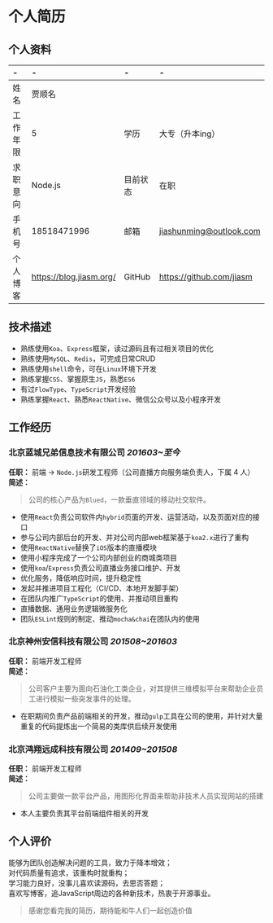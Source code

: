 # 个人简历

## 个人资料

-|-|-|-
:--|:--|:--|:--
姓名|贾顺名|
工作年限|5|学历|大专（升本ing）
求职意向|Node.js|目前状态|在职
手机号|18518471996|邮箱|jiashunming@outlook.com
个人博客|https://blog.jiasm.org/|GitHub|https://github.com/jiasm 

## 技术描述

- 熟练使用`Koa`、`Express`框架，读过源码且有过相关项目的优化
- 熟练使用`MySQL`、`Redis`，可完成日常CRUD
- 熟练使用`shell`命令，可在`Linux`环境下开发
- 熟练掌握`CSS`、掌握原生`JS`，熟悉`ES6`
- 有过`FlowType`、`TypeScript`开发经验
- 熟练掌握`React`、熟悉`ReactNative`、微信公众号以及小程序开发

## 工作经历

### 北京蓝城兄弟信息技术有限公司 *201603~至今*  

__任职：__ 前端 -> `Node.js`研发工程师（公司直播方向服务端负责人，下属 4 人）   
__简述：__
> 公司的核心产品为`Blued`，一款垂直领域的移动社交软件。    
- 使用`React`负责公司软件内`hybrid`页面的开发、运营活动，以及页面对应的接口
- 参与公司内部后台的开发、并对公司内部web框架基于`koa2.x`进行了重构
- 使用`ReactNative`替换了`iOS`版本的直播模块
- 使用小程序完成了一个公司内部创业的商城类项目  
- 使用`koa`/`Express`负责公司直播业务接口维护、开发  
- 优化服务，降低响应时间，提升稳定性
- 发起并推进项目工程化（CI/CD、本地开发脚手架）
- 在团队内推广`TypeScript`的使用、并推动项目重构
- 直播数据、通用业务逻辑微服务化
- 团队`ESLint`规则的制定、推动`mocha&chai`在团队内的使用

### 北京神州安信科技有限公司 *201508~201603*

__任职：__ 前端开发工程师  
__简述：__  
> 公司客户主要为面向石油化工类企业，对其提供三维模拟平台来帮助企业员工进行模拟一些突发事件的处理。  
- 在职期间负责产品前端相关的开发，推动`gulp`工具在公司的使用，并针对大量重复的代码提炼出一个简易的类库供后续开发使用

### 北京鸿翔远成科技有限公司 *201409~201508*

__任职：__ 前端开发工程师  
__简述：__  
> 公司主要做一款平台产品，用图形化界面来帮助非技术人员实现网站的搭建  
- 本人主要负责其平台前端组件相关的开发

## 个人评价

能够为团队创造解决问题的工具，致力于降本增效；  
对代码质量有追求，该重构时就重构；  
学习能力良好，没事儿喜欢读源码，去思否答题；  
喜欢写博客，追JavaScript周边的各种新技术，热衷于开源事业。  

> 感谢您看完我的简历，期待能和牛人们一起创造价值
